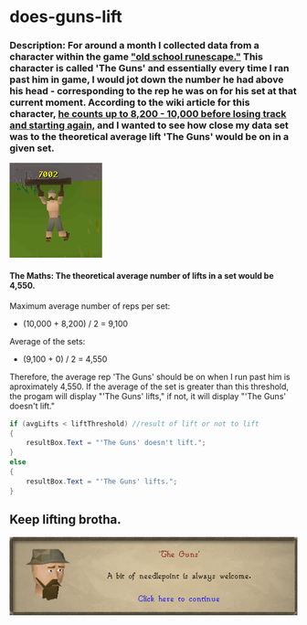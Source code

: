 # does-guns-lift

### Description:  For around a month I collected data from a character within the game ["old school runescape."](https://oldschool.runescape.com/) This character is called 'The Guns' and essentially every time I ran past him in game, I would jot down the number he had above his head \- corresponding to the rep he was on for his set at that current moment. According to the wiki article for this character, [he counts up to 8,200 \- 10,000 before losing track and starting again,](http://oldschoolrunescape.wikia.com/wiki/%27The_Guns%27) and I wanted to see how close my data set was to the theoretical average lift 'The Guns' would be on in a given set.

![guns-lifting-log](https://github.com/EnEmerson/does-guns-lift/blob/master/resources/guns-lifting-log.png)

#### The Maths: The theoretical average number of lifts in a set would be 4,550. 

Maximum average number of reps per set:

* (10,000 + 8,200) / 2 = 9,100

Average of the sets:

* (9,100 + 0) / 2 = 4,550

Therefore, the average rep 'The Guns' should be on when I run past him is aproximately 4,550. If the average of the set is greater than this threshold, the progam will display "'The Guns' lifts," if not, it will display "'The Guns' doesn't lift."

```C#
if (avgLifts < liftThreshold) //result of lift or not to lift
{
	resultBox.Text = "'The Guns' doesn't lift.";
}
else
{
	resultBox.Text = "'The Guns' lifts.";
}
```

## Keep lifting brotha.
![guns-dialog-box](https://github.com/EnEmerson/does-guns-lift/blob/master/resources/guns-dialog-box.png)